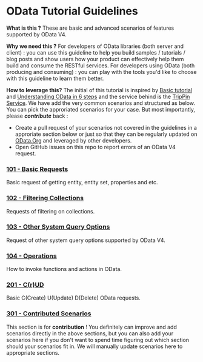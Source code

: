 # OData Tutorial Guidelines

**What is this ?**
These are basic and advanced scenarios of features supported by OData V4.

**Why we need this ?**
For developers of OData libraries (both server and client) : you can use this guideline to help you build samples / tutorials / blog posts and show users how your product can effectively help them build and consume the RESTful services. 
For developers using OData (both producing and consuming) : you can play with the tools you'd like to choose with this guideline to learn them better.

**How to leverage this?**
The initial of this tutorial is inspired by [Basic tutorial](http://www.odata.org/getting-started/basic-tutorial/) and [Understanding OData in 6 steps](http://www.odata.org) and the service behind is the [TripPin Service](http://services.odata.org/V4/TripPinServiceRW). We have add the very common scenarios and structured as below. You can pick the approriated scenarios for your case. But most importantly, please ***contribute*** back :

 - Create a pull request of your scenarios not covered in the guidelines in a approriate section below or just  so that they can be regularly updated on [OData.Org](http://www.odata.org) and leveraged by other developers.
 - Open GitHub issues on this repo to report errors of an OData V4 request.


### [101 - Basic Requests](http://www.odata.org)
Basic request of getting entity, entity set, properties and etc.
### [102 - Filtering Collections](http://www.odata.org)
Requests of filtering on collections.
### [103 - Other System Query Options](http://www.odata.org)
Request of other system query options supported by OData V4.
### [104 - Operations](http://www.odata.org)
How to invoke functions and actions in OData.
### [201 - C(r)UD](http://www.odata.org)
Basic C(Create) U(Update) D(Delete) OData requests.
### [301 - Contributed Scenarios](http://www.odata.org)
This section is for **contribution** ! You definitely can improve and add scenarios directly in the above sections, but you can also add your scenarios here if you don't want to spend time figuring out which section should your scenarios fit in. We will manually update scenarios here to appropriate sections.